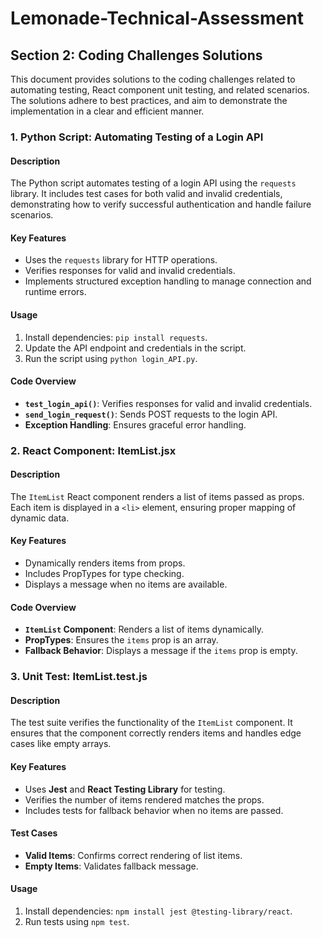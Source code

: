 # Lemonade-Technical-Assessment

## Section 2: Coding Challenges Solutions

This document provides solutions to the coding challenges related to automating testing, 
React component unit testing, and related scenarios. The solutions adhere to best practices, 
and aim to demonstrate the implementation in a clear and efficient manner.

### 1. Python Script: Automating Testing of a Login API

#### Description
The Python script automates testing of a login API using the `requests` library. 
It includes test cases for both valid and invalid credentials, 
demonstrating how to verify successful authentication and handle failure scenarios.

#### Key Features
- Uses the `requests` library for HTTP operations.
- Verifies responses for valid and invalid credentials.
- Implements structured exception handling to manage connection and runtime errors.

#### Usage
1. Install dependencies: `pip install requests`.
2. Update the API endpoint and credentials in the script.
3. Run the script using `python login_API.py`.

#### Code Overview
- **`test_login_api()`**: Verifies responses for valid and invalid credentials.
- **`send_login_request()`**: Sends POST requests to the login API.
- **Exception Handling**: Ensures graceful error handling.

### 2. React Component: ItemList.jsx

#### Description
The `ItemList` React component renders a list of items passed as props. 
Each item is displayed in a `<li>` element, ensuring proper mapping of dynamic data.

#### Key Features
- Dynamically renders items from props.
- Includes PropTypes for type checking.
- Displays a message when no items are available.

#### Code Overview
- **`ItemList` Component**: Renders a list of items dynamically.
- **PropTypes**: Ensures the `items` prop is an array.
- **Fallback Behavior**: Displays a message if the `items` prop is empty.

### 3. Unit Test: ItemList.test.js

#### Description
The test suite verifies the functionality of the `ItemList` component. 
It ensures that the component correctly renders items and handles edge cases like empty arrays.

#### Key Features
- Uses **Jest** and **React Testing Library** for testing.
- Verifies the number of items rendered matches the props.
- Includes tests for fallback behavior when no items are passed.

#### Test Cases
- **Valid Items**: Confirms correct rendering of list items.
- **Empty Items**: Validates fallback message.

#### Usage
1. Install dependencies: `npm install jest @testing-library/react`.
2. Run tests using `npm test`.
